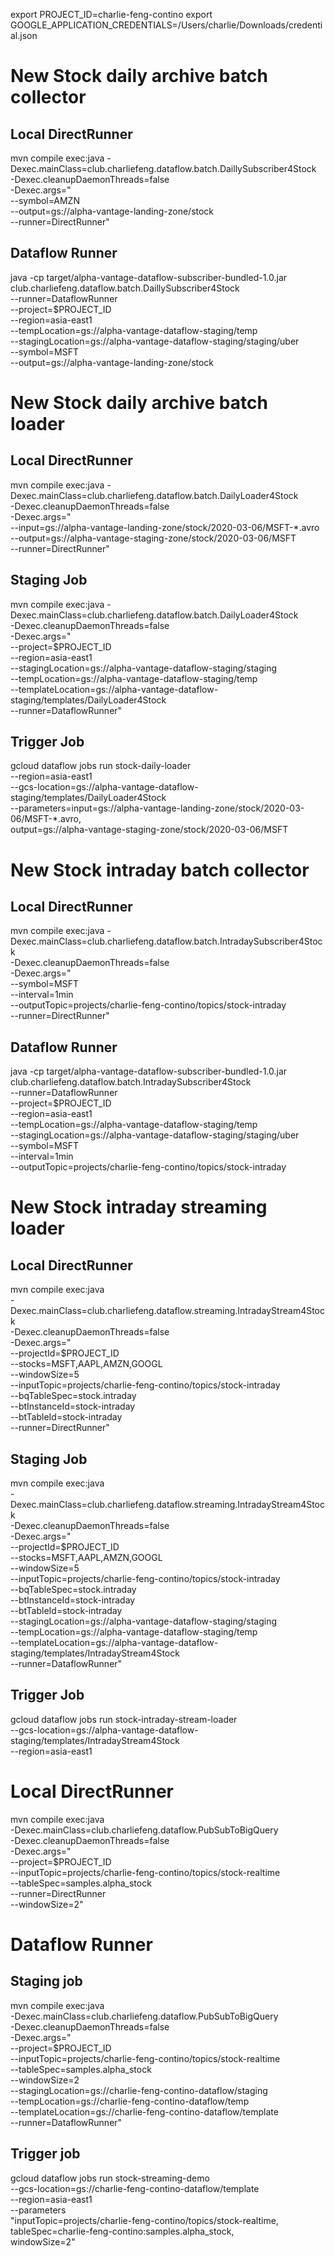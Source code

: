 export PROJECT_ID=charlie-feng-contino
export GOOGLE_APPLICATION_CREDENTIALS=/Users/charlie/Downloads/credential.json


# New Stock daily archive batch collector
## Local DirectRunner
mvn compile exec:java -Dexec.mainClass=club.charliefeng.dataflow.batch.DaillySubscriber4Stock \
-Dexec.cleanupDaemonThreads=false \
-Dexec.args=" \
--symbol=AMZN \
--output=gs://alpha-vantage-landing-zone/stock \
--runner=DirectRunner"

## Dataflow Runner
java -cp target/alpha-vantage-dataflow-subscriber-bundled-1.0.jar \
club.charliefeng.dataflow.batch.DaillySubscriber4Stock \
  --runner=DataflowRunner \
  --project=$PROJECT_ID \
  --region=asia-east1 \
  --tempLocation=gs://alpha-vantage-dataflow-staging/temp \
  --stagingLocation=gs://alpha-vantage-dataflow-staging/staging/uber \
  --symbol=MSFT \
  --output=gs://alpha-vantage-landing-zone/stock 
  




# New Stock daily archive batch loader 
## Local DirectRunner
mvn compile exec:java -Dexec.mainClass=club.charliefeng.dataflow.batch.DailyLoader4Stock \
-Dexec.cleanupDaemonThreads=false \
-Dexec.args=" \
--input=gs://alpha-vantage-landing-zone/stock/2020-03-06/MSFT-*.avro \
--output=gs://alpha-vantage-staging-zone/stock/2020-03-06/MSFT \
--runner=DirectRunner"

## Staging Job
mvn compile exec:java -Dexec.mainClass=club.charliefeng.dataflow.batch.DailyLoader4Stock \
-Dexec.cleanupDaemonThreads=false \
-Dexec.args=" \
--project=$PROJECT_ID \
--region=asia-east1 \
--stagingLocation=gs://alpha-vantage-dataflow-staging/staging \
--tempLocation=gs://alpha-vantage-dataflow-staging/temp \
--templateLocation=gs://alpha-vantage-dataflow-staging/templates/DailyLoader4Stock \
--runner=DataflowRunner"

## Trigger Job
gcloud dataflow jobs run stock-daily-loader \
--region=asia-east1 \
--gcs-location=gs://alpha-vantage-dataflow-staging/templates/DailyLoader4Stock \
--parameters=input=gs://alpha-vantage-landing-zone/stock/2020-03-06/MSFT-*.avro,\
output=gs://alpha-vantage-staging-zone/stock/2020-03-06/MSFT




# New Stock intraday batch collector 
## Local DirectRunner
mvn compile exec:java -Dexec.mainClass=club.charliefeng.dataflow.batch.IntradaySubscriber4Stock \
-Dexec.cleanupDaemonThreads=false \
-Dexec.args=" \
--symbol=MSFT \
--interval=1min \
--outputTopic=projects/charlie-feng-contino/topics/stock-intraday \
--runner=DirectRunner"

## Dataflow Runner
java -cp target/alpha-vantage-dataflow-subscriber-bundled-1.0.jar \
club.charliefeng.dataflow.batch.IntradaySubscriber4Stock \
  --runner=DataflowRunner \
  --project=$PROJECT_ID \
  --region=asia-east1 \
  --tempLocation=gs://alpha-vantage-dataflow-staging/temp \
  --stagingLocation=gs://alpha-vantage-dataflow-staging/staging/uber \
  --symbol=MSFT \
  --interval=1min \
  --outputTopic=projects/charlie-feng-contino/topics/stock-intraday 






# New Stock intraday streaming loader 
## Local DirectRunner
mvn compile exec:java \
-Dexec.mainClass=club.charliefeng.dataflow.streaming.IntradayStream4Stock \
-Dexec.cleanupDaemonThreads=false \
-Dexec.args=" \
--projectId=$PROJECT_ID \
--stocks=MSFT,AAPL,AMZN,GOOGL \
--windowSize=5 \
--inputTopic=projects/charlie-feng-contino/topics/stock-intraday \
--bqTableSpec=stock.intraday \
--btInstanceId=stock-intraday \
--btTableId=stock-intraday \
--runner=DirectRunner"

## Staging Job
mvn compile exec:java \
-Dexec.mainClass=club.charliefeng.dataflow.streaming.IntradayStream4Stock \
-Dexec.cleanupDaemonThreads=false \
-Dexec.args=" \
--projectId=$PROJECT_ID \
--stocks=MSFT,AAPL,AMZN,GOOGL \
--windowSize=5 \
--inputTopic=projects/charlie-feng-contino/topics/stock-intraday \
--bqTableSpec=stock.intraday \
--btInstanceId=stock-intraday \
--btTableId=stock-intraday \
--stagingLocation=gs://alpha-vantage-dataflow-staging/staging \
--tempLocation=gs://alpha-vantage-dataflow-staging/temp \
--templateLocation=gs://alpha-vantage-dataflow-staging/templates/IntradayStream4Stock \
--runner=DataflowRunner"

## Trigger Job
gcloud dataflow jobs run stock-intraday-stream-loader \
--gcs-location=gs://alpha-vantage-dataflow-staging/templates/IntradayStream4Stock \
--region=asia-east1






















































# Local DirectRunner
mvn compile exec:java \
-Dexec.mainClass=club.charliefeng.dataflow.PubSubToBigQuery \
-Dexec.cleanupDaemonThreads=false \
-Dexec.args=" \
--project=$PROJECT_ID \
--inputTopic=projects/charlie-feng-contino/topics/stock-realtime \
--tableSpec=samples.alpha_stock \
--runner=DirectRunner \
--windowSize=2"


# Dataflow Runner

## Staging job
mvn compile exec:java \
-Dexec.mainClass=club.charliefeng.dataflow.PubSubToBigQuery \
-Dexec.cleanupDaemonThreads=false \
-Dexec.args=" \
--project=$PROJECT_ID \
--inputTopic=projects/charlie-feng-contino/topics/stock-realtime \
--tableSpec=samples.alpha_stock \
--windowSize=2 \
--stagingLocation=gs://charlie-feng-contino-dataflow/staging \
--tempLocation=gs://charlie-feng-contino-dataflow/temp \
--templateLocation=gs://charlie-feng-contino-dataflow/template \
--runner=DataflowRunner"

## Trigger job
gcloud dataflow jobs run stock-streaming-demo \
--gcs-location=gs://charlie-feng-contino-dataflow/template \
--region=asia-east1 \
--parameters \
"inputTopic=projects/charlie-feng-contino/topics/stock-realtime,\
tableSpec=charlie-feng-contino:samples.alpha_stock,\
windowSize=2"